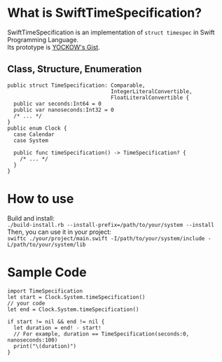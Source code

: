 # What is SwiftTimeSpecification?
SwiftTimeSpecification is an implementation of `struct timespec` in Swift Programming Language.  
Its prototype is [YOCKOW's Gist](https://gist.github.com/YOCKOW/12d9607cb30f40b79fb2).  

## Class, Structure, Enumeration
```
public struct TimeSpecification: Comparable,
                                 IntegerLiteralConvertible,
                                 FloatLiteralConvertible {
  public var seconds:Int64 = 0
  public var nanoseconds:Int32 = 0
  /* ... */
}
public enum Clock {
  case Calendar
  case System
  
  public func timeSpecification() -> TimeSpecification? {
    /* ... */
  }
}
```

# How to use
Build and install:  
`./build-install.rb --install-prefix=/path/to/your/system --install`  
Then, you can use it in your project:  
`swiftc ./your/project/main.swift -I/path/to/your/system/include -L/path/to/your/system/lib`  

# Sample Code
```
import TimeSpecification
let start = Clock.System.timeSpecification()
// your code
let end = Clock.System.timeSpecification()

if start != nil && end != nil {
  let duration = end! - start!
  // For example, duration == TimeSpecification(seconds:0, nanoseconds:100)
  print("\(duration)") 
}
```
